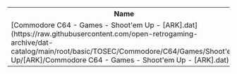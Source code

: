 <table>
<tr><th>Name</th><th>Size</th></tr>
<tr><td>
[Commodore C64 - Games - Shoot'em Up - [ARK].dat](https://raw.githubusercontent.com/open-retrogaming-archive/dat-catalog/main/root/basic/TOSEC/Commodore/C64/Games/Shoot'em Up/[ARK]/Commodore C64 - Games - Shoot'em Up - [ARK].dat)
</td><td>1250</td></tr>
</table>
